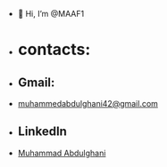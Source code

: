 - 👋 Hi, I’m @MAAF1
- # contacts:
- ## Gmail:
- muhammedabdulghani42@gmail.com
- ## LinkedIn
- [Muhammad Abdulghani](https://www.linkedin.com/in/muhammad-abdulghani-058b59284/)


  


<!---
MAAF1/MAAF1 is a ✨ special ✨ repository because its `README.md` (this file) appears on your GitHub profile.
You can click the Preview link to take a look at your changes.
--->
